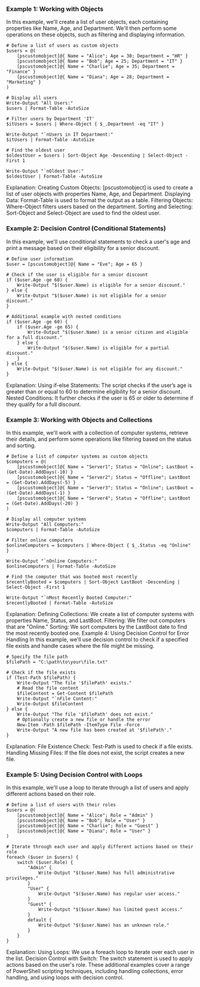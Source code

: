 ### Example 1: Working with Objects ###
In this example, we'll create a list of user objects, each containing properties like Name, Age, and Department. We'll then perform some operations on these objects, such as filtering and displaying information.
```
# Define a list of users as custom objects
$users = @(
    [pscustomobject]@{ Name = "Alice"; Age = 30; Department = "HR" }
    [pscustomobject]@{ Name = "Bob"; Age = 25; Department = "IT" }
    [pscustomobject]@{ Name = "Charlie"; Age = 35; Department = "Finance" }
    [pscustomobject]@{ Name = "Diana"; Age = 28; Department = "Marketing" }
)

# Display all users
Write-Output "All Users:"
$users | Format-Table -AutoSize

# Filter users by Department 'IT'
$itUsers = $users | Where-Object { $_.Department -eq "IT" }

Write-Output "`nUsers in IT Department:"
$itUsers | Format-Table -AutoSize

# Find the oldest user
$oldestUser = $users | Sort-Object Age -Descending | Select-Object -First 1

Write-Output "`nOldest User:"
$oldestUser | Format-Table -AutoSize

```
Explanation:
Creating Custom Objects: [pscustomobject] is used to create a list of user objects with properties Name, Age, and Department.
Displaying Data: Format-Table is used to format the output as a table.
Filtering Objects: Where-Object filters users based on the department.
Sorting and Selecting: Sort-Object and Select-Object are used to find the oldest user.

### Example 2: Decision Control (Conditional Statements) ###
In this example, we'll use conditional statements to check a user's age and print a message based on their eligibility for a senior discount.

```
# Define user information
$user = [pscustomobject]@{ Name = "Eve"; Age = 65 }

# Check if the user is eligible for a senior discount
if ($user.Age -ge 60) {
    Write-Output "$($user.Name) is eligible for a senior discount."
} else {
    Write-Output "$($user.Name) is not eligible for a senior discount."
}

# Additional example with nested conditions
if ($user.Age -ge 60) {
    if ($user.Age -ge 65) {
        Write-Output "$($user.Name) is a senior citizen and eligible for a full discount."
    } else {
        Write-Output "$($user.Name) is eligible for a partial discount."
    }
} else {
    Write-Output "$($user.Name) is not eligible for any discount."
}
```

Explanation:
Using if-else Statements: The script checks if the user’s age is greater than or equal to 60 to determine eligibility for a senior discount.
Nested Conditions: It further checks if the user is 65 or older to determine if they qualify for a full discount.

### Example 3: Working with Objects and Collections ###
In this example, we'll work with a collection of computer systems, retrieve their details, and perform some operations like filtering based on the status and sorting.

```
# Define a list of computer systems as custom objects
$computers = @(
    [pscustomobject]@{ Name = "Server1"; Status = "Online"; LastBoot = (Get-Date).AddDays(-10) }
    [pscustomobject]@{ Name = "Server2"; Status = "Offline"; LastBoot = (Get-Date).AddDays(-5) }
    [pscustomobject]@{ Name = "Server3"; Status = "Online"; LastBoot = (Get-Date).AddDays(-1) }
    [pscustomobject]@{ Name = "Server4"; Status = "Offline"; LastBoot = (Get-Date).AddDays(-20) }
)

# Display all computer systems
Write-Output "All Computers:"
$computers | Format-Table -AutoSize

# Filter online computers
$onlineComputers = $computers | Where-Object { $_.Status -eq "Online" }

Write-Output "`nOnline Computers:"
$onlineComputers | Format-Table -AutoSize

# Find the computer that was booted most recently
$recentlyBooted = $computers | Sort-Object LastBoot -Descending | Select-Object -First 1

Write-Output "`nMost Recently Booted Computer:"
$recentlyBooted | Format-Table -AutoSize
```
Explanation:
Defining Collections: We create a list of computer systems with properties Name, Status, and LastBoot.
Filtering: We filter out computers that are "Online."
Sorting: We sort computers by the LastBoot date to find the most recently booted one.
Example 4: Using Decision Control for Error Handling
In this example, we'll use decision control to check if a specified file exists and handle cases where the file might be missing.

```
# Specify the file path
$filePath = "C:\path\to\your\file.txt"

# Check if the file exists
if (Test-Path $filePath) {
    Write-Output "The file '$filePath' exists."
    # Read the file content
    $fileContent = Get-Content $filePath
    Write-Output "`nFile Content:"
    Write-Output $fileContent
} else {
    Write-Output "The file '$filePath' does not exist."
    # Optionally create a new file or handle the error
    New-Item -Path $filePath -ItemType File -Force
    Write-Output "A new file has been created at '$filePath'."
}
```

Explanation:
File Existence Check: Test-Path is used to check if a file exists.
Handling Missing Files: If the file does not exist, the script creates a new file.

### Example 5: Using Decision Control with Loops ###
In this example, we'll use a loop to iterate through a list of users and apply different actions based on their role.

```
# Define a list of users with their roles
$users = @(
    [pscustomobject]@{ Name = "Alice"; Role = "Admin" }
    [pscustomobject]@{ Name = "Bob"; Role = "User" }
    [pscustomobject]@{ Name = "Charlie"; Role = "Guest" }
    [pscustomobject]@{ Name = "Diana"; Role = "User" }
)

# Iterate through each user and apply different actions based on their role
foreach ($user in $users) {
    switch ($user.Role) {
        "Admin" {
            Write-Output "$($user.Name) has full administrative privileges."
        }
        "User" {
            Write-Output "$($user.Name) has regular user access."
        }
        "Guest" {
            Write-Output "$($user.Name) has limited guest access."
        }
        default {
            Write-Output "$($user.Name) has an unknown role."
        }
    }
}
```

Explanation:
Using Loops: We use a foreach loop to iterate over each user in the list.
Decision Control with Switch: The switch statement is used to apply actions based on the user's role.
These additional examples cover a range of PowerShell scripting techniques, including handling collections, error handling, and using loops with decision control. 






